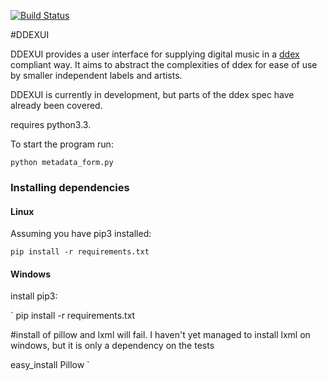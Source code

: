 [![Build Status](https://travis-ci.org/willm/DDEXUI.png?branch=master)](https://travis-ci.org/willm/DDEXUI)

#DDEXUI

DDEXUI provides a user interface for supplying digital music in a [ddex](http://ddex.net/) compliant way. It aims to abstract the complexities of ddex for ease of use by smaller independent labels and artists.

DDEXUI is currently in development, but parts of the ddex spec have already been covered.

requires python3.3.

To start the program run:

`
python metadata_form.py
`

### Installing dependencies

#### Linux

Assuming you have pip3 installed:

`
pip install -r requirements.txt
`

#### Windows

install pip3:

`
pip install -r requirements.txt

\#install of pillow and lxml will fail. I haven't yet managed to install lxml on windows, but it is only a dependency on the tests

easy_install Pillow
`
